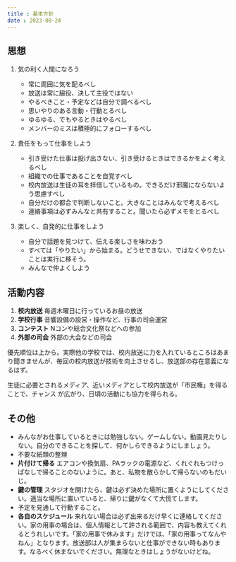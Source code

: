 ```yaml
---
title : 基本方針
date : 2023-08-24
---
```

## 思想
1. 気の利く人間になろう
    - 常に周囲に気を配るべし
    - 放送は常に脇役、決して主役ではない
    - やるべきこと・予定などは自分で調べるべし
    - 思いやりのある言動・行動とるべし
    - ゆるゆる、でもやるときはやるべし
    - メンバーのミスは積極的にフォローするべし

2. 責任をもって仕事をしよう
    - 引き受けた仕事は投げ出さない、引き受けるときはできるかをよく考えるべし
    - 組織での仕事であることを自覚すべし
    - 校内放送は生徒の耳を拝借しているもの。できるだけ邪魔にならないよう思慮すべし
    - 自分だけの都合で判断しないこと。大きなことはみんなで考えるべし
    - 連絡事項は必ずみんなと共有すること。聞いたら必ずメモをとるべし

3. 楽しく、自発的に仕事をしよう
    - 自分で話題を見つけて、伝える楽しさを味わおう
    - すべては「やりたい」から始まる。どうせできない、ではなくやりたいことは実行に移そう。
    - みんなで仲よくしよう

## 活動内容
1. **校内放送** 毎週木曜日に行っているお昼の放送
2. **学校行事** 音響設備の設営・操作など、行事の司会運営
3. **コンテスト** Nコンや総合文化祭などへの参加
4. **外部の司会** 外部の大会などの司会

優先順位は上から。実際他の学校では、校内放送に力を入れているところはあまり聞きませんが、毎回の校内放送が技術を向上させるし、放送部の存在意義になるはず。

生徒に必要とされるメディア、近いメディアとして校内放送が「市民権」を得ることで、チャンス
が広がり、日頃の活動にも協力を得られる。

## その他
- みんながお仕事しているときには勉強しない。ゲームしない。動画見たりしない。自分のできることを探して、何かしらできるようにしましょう。
- 不要な紙類の整理
- **片付けて帰る** エアコンや換気扇、PAラックの電源など、くれぐれもつけっぱなしで帰ることのないように。あと、私物を散らかして帰らないのもだいじ。
- **鍵の管理** スタジオを開けたら、鍵は必ず決めた場所に置くようにしてください。適当な場所に置いていると、帰りに鍵がなくて大慌てします。
- 予定を見通して行動すること。
- **各自のスケジュール** 来れない場合は必ず出来るだけ早くに連絡してください。家の用事の場合は、個人情報として許される範囲で、内容も教えてくれるとうれしいです。「家の用事で休みます」だけでは、「家の用事ってなんやねん」となります。放送部は人が集まらないと仕事ができない時もあります。なるべく休まないでください。無理なときはしょうがないけどね。